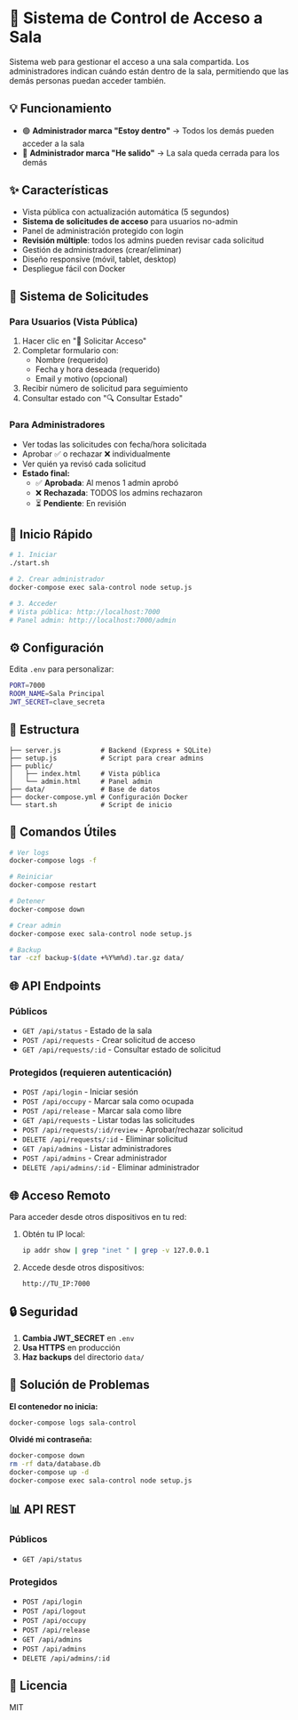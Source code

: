 # 🚪 Sistema de Control de Acceso a Sala

Sistema web para gestionar el acceso a una sala compartida. Los administradores indican cuándo están dentro de la sala, permitiendo que las demás personas puedan acceder también.

## 💡 Funcionamiento

- 🟢 **Administrador marca "Estoy dentro"** → Todos los demás pueden acceder a la sala
- 🔴 **Administrador marca "He salido"** → La sala queda cerrada para los demás

## ✨ Características

- Vista pública con actualización automática (5 segundos)
- **Sistema de solicitudes de acceso** para usuarios no-admin
- Panel de administración protegido con login
- **Revisión múltiple**: todos los admins pueden revisar cada solicitud
- Gestión de administradores (crear/eliminar)
- Diseño responsive (móvil, tablet, desktop)
- Despliegue fácil con Docker

## 📝 Sistema de Solicitudes

### Para Usuarios (Vista Pública)
1. Hacer clic en "📝 Solicitar Acceso"
2. Completar formulario con:
   - Nombre (requerido)
   - Fecha y hora deseada (requerido)
   - Email y motivo (opcional)
3. Recibir número de solicitud para seguimiento
4. Consultar estado con "🔍 Consultar Estado"

### Para Administradores
- Ver todas las solicitudes con fecha/hora solicitada
- Aprobar ✅ o rechazar ❌ individualmente
- Ver quién ya revisó cada solicitud
- **Estado final:**
  - ✅ **Aprobada**: Al menos 1 admin aprobó
  - ❌ **Rechazada**: TODOS los admins rechazaron
  - ⏳ **Pendiente**: En revisión

## 🚀 Inicio Rápido

```bash
# 1. Iniciar
./start.sh

# 2. Crear administrador
docker-compose exec sala-control node setup.js

# 3. Acceder
# Vista pública: http://localhost:7000
# Panel admin: http://localhost:7000/admin
```

## ⚙️ Configuración

Edita `.env` para personalizar:
```bash
PORT=7000
ROOM_NAME=Sala Principal
JWT_SECRET=clave_secreta
```

## 📁 Estructura

```
├── server.js          # Backend (Express + SQLite)
├── setup.js           # Script para crear admins
├── public/
│   ├── index.html     # Vista pública
│   └── admin.html     # Panel admin
├── data/              # Base de datos
├── docker-compose.yml # Configuración Docker
└── start.sh           # Script de inicio
```

## 🔧 Comandos Útiles

```bash
# Ver logs
docker-compose logs -f

# Reiniciar
docker-compose restart

# Detener
docker-compose down

# Crear admin
docker-compose exec sala-control node setup.js

# Backup
tar -czf backup-$(date +%Y%m%d).tar.gz data/
```

## 🌐 API Endpoints

### Públicos
- `GET /api/status` - Estado de la sala
- `POST /api/requests` - Crear solicitud de acceso
- `GET /api/requests/:id` - Consultar estado de solicitud

### Protegidos (requieren autenticación)
- `POST /api/login` - Iniciar sesión
- `POST /api/occupy` - Marcar sala como ocupada
- `POST /api/release` - Marcar sala como libre
- `GET /api/requests` - Listar todas las solicitudes
- `POST /api/requests/:id/review` - Aprobar/rechazar solicitud
- `DELETE /api/requests/:id` - Eliminar solicitud
- `GET /api/admins` - Listar administradores
- `POST /api/admins` - Crear administrador
- `DELETE /api/admins/:id` - Eliminar administrador

## 🌐 Acceso Remoto

Para acceder desde otros dispositivos en tu red:

1. Obtén tu IP local:
   ```bash
   ip addr show | grep "inet " | grep -v 127.0.0.1
   ```

2. Accede desde otros dispositivos:
   ```
   http://TU_IP:7000
   ```

## 🔒 Seguridad

1. **Cambia JWT_SECRET** en `.env`
2. **Usa HTTPS** en producción
3. **Haz backups** del directorio `data/`

## 🐛 Solución de Problemas

**El contenedor no inicia:**
```bash
docker-compose logs sala-control
```

**Olvidé mi contraseña:**
```bash
docker-compose down
rm -rf data/database.db
docker-compose up -d
docker-compose exec sala-control node setup.js
```

## 📊 API REST

### Públicos
- `GET /api/status`

### Protegidos
- `POST /api/login`
- `POST /api/logout`
- `POST /api/occupy`
- `POST /api/release`
- `GET /api/admins`
- `POST /api/admins`
- `DELETE /api/admins/:id`

## 📝 Licencia

MIT
